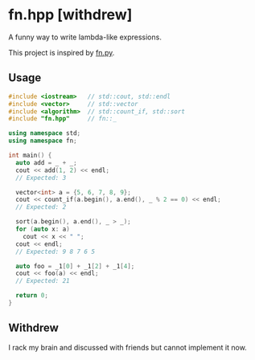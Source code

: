 # fn.hpp [withdrew]
A funny way to write lambda-like expressions.

This project is inspired by [fn.py](https://github.com/kachayev/fn.py).

## Usage

```cpp
#include <iostream>   // std::cout, std::endl
#include <vector>     // std::vector
#include <algorithm>  // std::count_if, std::sort
#include "fn.hpp"     // fn::_

using namespace std;
using namespace fn;

int main() {
  auto add = _ + _;
  cout << add(1, 2) << endl;
  // Expected: 3

  vector<int> a = {5, 6, 7, 8, 9};
  cout << count_if(a.begin(), a.end(), _ % 2 == 0) << endl;
  // Expected: 2

  sort(a.begin(), a.end(), _ > _);
  for (auto x: a)
    cout << x << " ";
  cout << endl;
  // Expected: 9 8 7 6 5

  auto foo = _1[0] + _1[2] + _1[4];
  cout << foo(a) << endl;
  // Expected: 21

  return 0;
}
```

## Withdrew

I rack my brain and discussed with friends but cannot implement it now.
